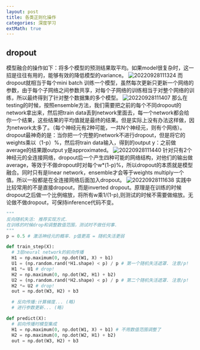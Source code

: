 ```yaml
---
layout: post
title: 各类正则化操作
categories: 深度学习
extMath: true
---
```


## dropout
模型融合的操作如下：将多个模型的预测结果取平均。如果model很复杂时，这一招是往往有用的，能够有效的降低模型的variance。
![20220928111324](https://cdn.jsdelivr.net/gh/kexve/img@main/image_blog20220928111324.png)
而dropout就相当于每个mini batch 训练一个模型，虽然每次更新只更新一个网络的参数，由于每个子网络之间参数共享，对每个子网络的训练相当于对整个网络的训练，所以最终得到了针对整个数据集的多个模型。
![20220928111407](https://cdn.jsdelivr.net/gh/kexve/img@main/image_blog20220928111407.png)
那么在testing的时候，按照ensemble方法，我们需要把之前的每个不同dropout的network拿出来，然后把train data丢到network里面去，每一个network都会给你一个结果，这些结果的平均值就是最终的结果。但是实际上没有办法这样做，因为network太多了。（每个神经元有2种可能，一共N个神经元，则有个网络）。dropout最神奇的是：当你把一个完整的network不进行dropout，但是将它的weights乘以（1-p）%，然后将train data输入，得到的output y：之前做average的结果跟output y是approximated。
![20220928111440](https://cdn.jsdelivr.net/gh/kexve/img@main/image_blog20220928111440.png)
针对只有2个神经元的全连接网络，dropout后一个产生四种可能的网络结构，对他们的输出做average，等效于不做dropout时对每个w*(1-p)%，所以dropout的本质就是模型融合。同时只有是linear network，ensemble才会等于weights multiply一个值。所以一般都是在全连接网络后面加入dropout。
![20220928111638](https://cdn.jsdelivr.net/gh/kexve/img@main/image_blog20220928111638.png)
实践中比较常用的不是直接dropout，而是inverted dropout。原理是在训练的时候dropout之后做一个比例缩放，将所有w乘1/(1-p),则测试的时候不需要做缩放。无论做不做dropout，可保持inference代码不变。

``` python
"""
反向随机失活: 推荐实现方式.
在训练的时候drop和调整数值范围，测试时不做任何事.
"""
p = 0.5 # 激活神经元的概率. p值更高 = 随机失活更弱

def train_step(X):
  # 3层neural network的前向传播
  H1 = np.maximum(0, np.dot(W1, X) + b1)
  U1 = (np.random.rand(*H1.shape) < p) / p # 第一个随机失活遮罩. 注意/p!
  H1 *= U1 # drop!
  H2 = np.maximum(0, np.dot(W2, H1) + b2)
  U2 = (np.random.rand(*H2.shape) < p) / p # 第二个随机失活遮罩. 注意/p!
  H2 *= U2 # drop!
  out = np.dot(W3, H2) + b3

  # 反向传播:计算梯度... (略)
  # 进行参数更新... (略)

def predict(X):
  # 前向传播时模型集成
  H1 = np.maximum(0, np.dot(W1, X) + b1) # 不用数值范围调整了
  H2 = np.maximum(0, np.dot(W2, H1) + b2)
  out = np.dot(W3, H2) + b3
```

